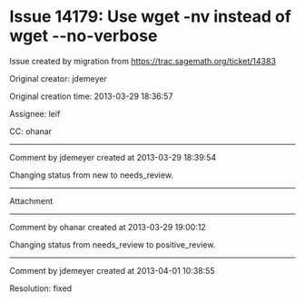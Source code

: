 # Issue 14179: Use wget -nv instead of wget --no-verbose

Issue created by migration from https://trac.sagemath.org/ticket/14383

Original creator: jdemeyer

Original creation time: 2013-03-29 18:36:57

Assignee: leif

CC:  ohanar




---

Comment by jdemeyer created at 2013-03-29 18:39:54

Changing status from new to needs_review.


---

Attachment


---

Comment by ohanar created at 2013-03-29 19:00:12

Changing status from needs_review to positive_review.


---

Comment by jdemeyer created at 2013-04-01 10:38:55

Resolution: fixed
